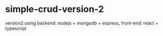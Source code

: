 # simple-crud-version-2
version2 using backend: nodejs + mongodb + express, front-end: react + typescript

